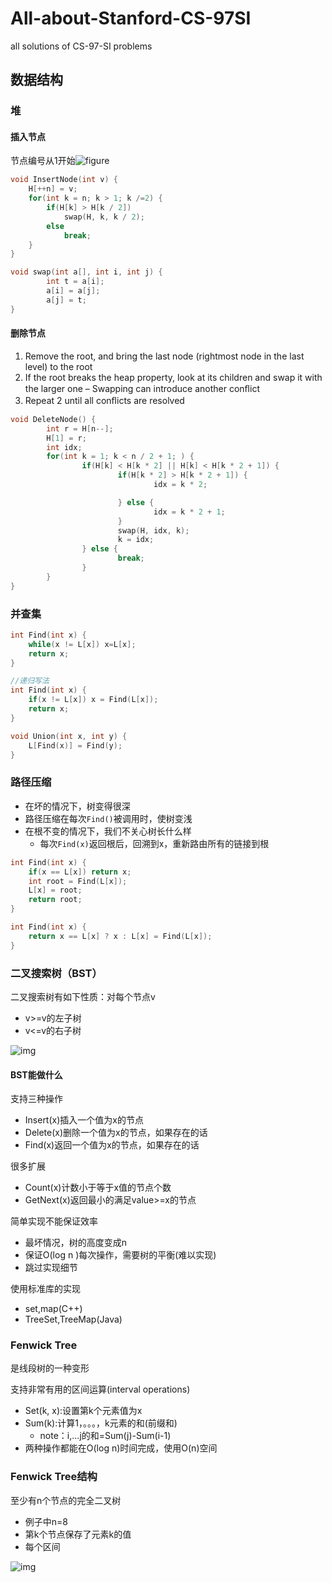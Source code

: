 # All-about-Stanford-CS-97SI

 all solutions of CS-97-SI problems

## 数据结构

### 堆

#### 插入节点

节点编号从1开始![figure](https://github.com/Qasak/all-about-stanford-cs-97si/blob/master/data_structure/heap1.png)

```c++
void InsertNode(int v) {
    H[++n] = v;
    for(int k = n; k > 1; k /=2) {
        if(H[k] > H[k / 2])
            swap(H, k, k / 2);
        else
            break;
    }
}

void swap(int a[], int i, int j) {
        int t = a[i];
        a[i] = a[j];
        a[j] = t;
}
```

#### 删除节点

1. Remove the root, and bring the last node (rightmost node in the last level) to the root 
2. If the root breaks the heap property, look at its children and swap it with the larger one – Swapping can introduce another conﬂict 
3. Repeat 2 until all conﬂicts are resolved

```c++
void DeleteNode() {
        int r = H[n--];
        H[1] = r;
        int idx;
        for(int k = 1; k < n / 2 + 1; ) {
                if(H[k] < H[k * 2] || H[k] < H[k * 2 + 1]) {
                        if(H[k * 2] > H[k * 2 + 1]) {
                                idx = k * 2;

                        } else {
                                idx = k * 2 + 1;
                        }
                        swap(H, idx, k);
                        k = idx;
                } else {
                        break;
                }
        }
}
```



### 并查集

```c++
int Find(int x) {
    while(x != L[x]) x=L[x];
    return x;
}

//递归写法
int Find(int x) {
    if(x != L[x]) x = Find(L[x]);
    return x;
}

void Union(int x, int y) {
    L[Find(x)] = Find(y);
}
```

### 路径压缩

+ 在坏的情况下，树变得很深
+ 路径压缩在每次`Find()`被调用时，使树变浅
+ 在根不变的情况下，我们不关心树长什么样
  + 每次`Find(x)`返回根后，回溯到x，重新路由所有的链接到根

```c++
int Find(int x) {
    if(x == L[x]) return x;
    int root = Find(L[x]);
    L[x] = root;
    return root;
}

int Find(int x) {
    return x == L[x] ? x : L[x] = Find(L[x]);
}
```



### 二叉搜索树（BST）

二叉搜索树有如下性质：对每个节点v

+ v>=v的左子树
+ v<=v的右子树

![img](https://github.com/Qasak/all-about-stanford-cs-97si/blob/master/data_structure/BST1.png)

#### BST能做什么

支持三种操作

+ Insert(x)插入一个值为x的节点
+ Delete(x)删除一个值为x的节点，如果存在的话
+ Find(x)返回一个值为x的节点，如果存在的话

很多扩展

+ Count(x)计数小于等于x值的节点个数
+ GetNext(x)返回最小的满足value>=x的节点

简单实现不能保证效率

+ 最坏情况，树的高度变成n
+ 保证O(log n )每次操作，需要树的平衡(难以实现)
+ 跳过实现细节

使用标准库的实现

+ set,map(C++)
+ TreeSet,TreeMap(Java)

### Fenwick Tree

是线段树的一种变形

支持非常有用的区间运算(interval operations)

+ Set(k, x):设置第k个元素值为x
+ Sum(k):计算1，。。。，k元素的和(前缀和)
  + note：i,...j的和=Sum(j)-Sum(i-1)
+ 两种操作都能在O(log n)时间完成，使用O(n)空间

### Fenwick Tree结构

至少有n个节点的完全二叉树

+ 例子中n=8
+ 第k个节点保存了元素k的值
+ 每个区间

![img](https://github.com/Qasak/all-about-stanford-cs-97si/blob/master/data_structure/FenwickTree1.png)













